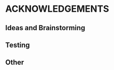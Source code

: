 
ACKNOWLEDGEMENTS
================

Ideas and Brainstorming
-----------------------

Testing
-------

Other
-----
